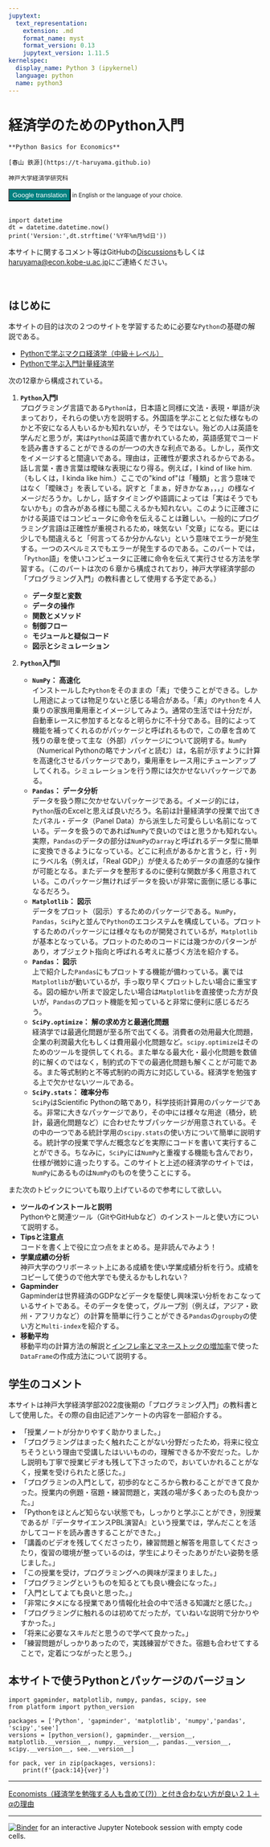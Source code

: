 ```yaml
---
jupytext:
  text_representation:
    extension: .md
    format_name: myst
    format_version: 0.13
    jupytext_version: 1.11.5
kernelspec:
  display_name: Python 3 (ipykernel)
  language: python
  name: python3
---
```


# 経済学のためのPython入門

```{epigraph}
**Python Basics for Economics**

[春山 鉄源](https://t-haruyama.github.io)

神戸大学経済学研究科
```

<div name="html-admonition" style="font-size: 0.8em">
<input type="button" onclick="location.href='https://translate.google.com/translate?hl=&sl=ja&tl=en&u='+window.location;" value="Google translation" style="color:#ffffff;background-color:#008080; height:25px" onmouseover="this.style.background='#99ccff'" onmouseout="this.style.background='#008080'"/> in English or the language of your choice.
</div><br>

```{code-cell} ipython3
import datetime
dt = datetime.datetime.now()
print('Version:',dt.strftime('%Y年%m月%d日'))
```

<!---
%H:%M:%S
dt = datetime.datetime.now()
dt = datetime.datetime.today()
-->


<!--```{margin}-->
<!--<div name="html-admonition">-->
<!--Do you want to read in a differnt language? Start-->
<!--<input type="button" onclick="location.href='https://translate.google.com/translate?hl=&sl=ja&tl=en&u='+window.location;" value="Google" style="color:#ffffff;background-color:#008080;" onmouseover="this.style.background='#99ccff'" onmouseout="this.style.background='#008080'"/><input type="button" onclick="location.href='https://translate.google.com/translate?hl=&sl=ja&tl=en&u='+window.location;" value="translation" style="color:#ffffff;background-color:#008080;" onmouseover="this.style.background='#99ccff'" onmouseout="this.style.background='#008080'"/>-->
<!--in English or the language of your choice.-->
<!--</div>-->
<!--```-->

本サイトに関するコメント等はGitHubの[Discussions](https://github.com/Py4Basics/py4basics.github.io/discussions)もしくは<haruyama@econ.kobe-u.ac.jp>にご連絡ください。

<br>

## はじめに
本サイトの目的は次の２つのサイトを学習するために必要な`Python`の基礎の解説である。
* [Pythonで学ぶマクロ経済学（中級＋レベル）](https://py4macro.github.io)
* [Pythonで学ぶ入門計量経済学](https://py4etrics.github.io)

<!-- 新聞，雑誌やインターネット上で「AI」，「ビッグデータ」，「機械学習」どのプログラミングに関連するキーワードを頻繁に見聞きすると思うが，それらの分野で`Python`は広く使われている。一方で`Python` -->

次の12章から構成されている。
1. **`Python`入門I**<br>
  プログラミング言語である`Python`は，日本語と同様に文法・表現・単語が決まっており，それらの使い方を説明する。外国語を学ぶことと似た様なものかと不安になる人もいるかも知れないが，そうではない。殆どの人は英語を学んだと思うが，実は`Python`は英語で書かれているため，英語感覚でコードを読み書きすることができるのが一つの大きな利点である。しかし，英作文をイメージすると間違いである。理由は，正確性が要求されるからである。話し言葉・書き言葉は曖昧な表現になり得る。例えば，I kind of like him.（もしくは，I kinda like him.）ここでの"kind of"は「種類」と言う意味ではなく「曖昧さ」を表している。訳すと「まぁ，好きかなぁ，，，」の様なイメージだろうか。しかし，話すタイミングや語調によっては「実はそうでもないかも」の含みがある様にも聞こえるかも知れない。このように正確さにかける英語ではコンピュータに命令を伝えることは難しい。一般的にプログラミング言語は正確性が重視されるため，味気ない「文章」になる。更には少しでも間違えると「何言ってるか分かんない」という意味でエラーが発生する。一つのスペルミスでもエラーが発生するのである。このパートでは，「`Python`語」を使いコンピュータに正確に命令を伝えて実行させる方法を学習する。（このパートは次の６章から構成されており，神戸大学経済学部の「プログラミング入門」の教科書として使用する予定である。）
    * **データ型と変数**
    * **データの操作**
    * **関数とメソッド**
    * **制御フロー**
    * **モジュールと疑似コード**
    * **図示とシミュレーション**

1. **`Python`入門II**<br>
    * **`NumPy`： 高速化**<br>
      インストールした`Python`をそのままの「素」で使うことができる。しかし用途によっては物足りないと感じる場合がある。「素」の`Python`を４人乗りの家族用乗用車とイメージしてみよう。通常の生活では十分だが，自動車レースに参加するとなると明らかに不十分である。目的によって機能を補ってくれるのがパッケージと呼ばれるもので，この章を含めて残りの章を使って主な（外部）パッケージについて説明する。`NumPy`（Numerical Pythonの略でナンパイと読む）は，名前が示すように計算を高速化させるパッケージであり，乗用車をレース用にチューンアップしてくれる。シミュレーションを行う際には欠かせないパッケージである。
    * **`Pandas`： データ分析**<br>
      データを扱う際に欠かせないパッケージである。イメージ的には，`Python`版のExcelと思えば良いだろう。名前は計量経済学の授業で出てきたパネル・データ（Panel Data）から派生した可愛らしい名前になっている。データを扱うのであれば`NumPy`で良いのではと思うかも知れない。実際，`Pandas`のデータの部分は`NumPy`の`array`と呼ばれるデータ型に簡単に変換できるようになっている。どこに利点があるかと言うと，行・列にラベル名（例えば，「Real GDP」）が使えるためデータの直感的な操作が可能となる。またデータを整形するのに便利な関数が多く用意されている。このパッケージ無ければデータを扱いが非常に面倒に感じる事になるだろう。
    * **`Matplotlib`： 図示**<br>
      データをプロット（図示）するためのパッケージである。`NumPy`，`Pandas`，`SciPy`と並んで`Python`のエコシステムを構成している。プロットするためのパッケージには様々なものが開発されているが，`Matplotlib`が基本となっている。プロットのためのコードには幾つかのパターンがあり，オブジェクト指向と呼ばれる考えに基づく方法を紹介する。
    * **`Pandas`： 図示**<br>
      上で紹介した`Pandas`にもプロットする機能が備わっている。裏では`Matplotlib`が動いているが，手っ取り早くプロットしたい場合に重宝する。図の細かい所まで設定したい場合は`Matplotlib`を直接使った方が良いが，`Pandas`のプロット機能を知っていると非常に便利に感じるだろう。
    * **`SciPy.optimize`： 解の求め方と最適化問題**<br>
      経済学では最適化問題が至る所で出てくる。消費者の効用最大化問題，企業の利潤最大化もしくは費用最小化問題など。`scipy.optimize`はそのためのツールを提供してくれる。また単なる最大化・最小化問題を数値的に解くのではなく，制約式の下での最適化問題も解くことが可能である。また等式制約と不等式制約の両方に対応している。経済学を勉強する上で欠かせないツールである。
    * **`SciPy.stats`： 確率分布**<br>
      `SciPy`はScientific Pythonの略であり，科学技術計算用のパッケージである。非常に大きなパッケージであり，その中には様々な用途（積分，統計，最適化問題など）に合わせたサブパッケージが用意されている。その中の一つである統計学用の`scipy.stats`の使い方について簡単に説明する。統計学の授業で学んだ概念などを実際にコードを書いて実行することができる。ちなみに，`SciPy`には`NumPy`と重複する機能も含んでおり，仕様が微妙に違ったりする。このサイトと上述の経済学のサイトでは，`NumPy`にあるものは`NumPy`のものを使うことにする。

また次のトピックについても取り上げているので参考にして欲しい。
* **ツールのインストールと説明**<br>
  Pythonやと関連ツール（GitやGitHubなど）のインストールと使い方について説明する。
* **Tipsと注意点**<br>
  コードを書く上で役に立つ点をまとめる。是非読んでみよう！
* **学業成績の分析**<br>
神戸大学のウリボーネット上にある成績を使い学業成績分析を行う。成績をコピーして使うので他大学でも使えるかもしれない？
* **Gapminder**<br>
  Gapminderは世界経済のGDPなどデータを駆使し興味深い分析をおこなっているサイトである。そのデータを使って，グループ別（例えば，アジア・欧州・アフリカなど）の計算を簡単に行うことができる`Pandas`の`groupby`の使い方と`Multi-index`を紹介する。
* **移動平均**<br>
  移動平均の計算方法の解説と[インフレ率とマネーストックの増加率](https://py4macro.github.io/11_Macro_Variables.html#id11)で使った`DataFrame`の作成方法について説明する。

## 学生のコメント
本サイトは神戸大学経済学部2022度後期の「プログラミング入門」の教科書として使用した。その際の自由記述アンケートの内容を一部紹介する。
* 「授業ノートが分かりやすく助かりました。」
* 「プログラミングはまったく触れたことがない分野だったため，将来に役立ちそうという理由で受講したはいいものの，理解できるか不安だった。しかし説明も丁寧で授業ビデオも残して下さったので，おいていかれることがなく，授業を受けられたと感じた。」
* 「プログラミンの入門として，初歩的なところから教わることができて良かった。授業内の例題・宿題・練習問題と，実践の場が多くあったのも良かった。」
* 「Pythonをほとんど知らない状態でも，しっかりと学ぶことができ，別授業であるが『データサイエンスPBL演習A』という授業では，学んだことを活かしてコードを読み書きすることができた。」
* 「講義のビデオを残してくださったり，練習問題と解答を用意してくださったり，復習の環境が整っているのは，学生によりそったありがたい姿勢を感じました。」
* 「この授業を受け，プログラミングへの興味が深まりました。」
* 「プログラミングというものを知るとても良い機会になった。」
* 「入門としてよても良いと思った。」
* 「非常にタメになる授業であり情報化社会の中で活きる知識だと感じた。」
* 「プログラミングに触れるのは初めてだったが，ていねいな説明で分かりやすかった。」
* 「将来に必要なスキルだと思うので学べて良かった。」
* 「練習問題がしっかりあったので，実践練習ができた。宿題も合わせてすることで，定着につながったと思う。」

## 本サイトで使うPythonとパッケージのバージョン

```{code-cell} ipython3
import gapminder, matplotlib, numpy, pandas, scipy, see
from platform import python_version

packages = ['Python', 'gapminder', 'matplotlib', 'numpy','pandas', 'scipy','see']
versions = [python_version(), gapminder.__version__, matplotlib.__version__, numpy.__version__, pandas.__version__, scipy.__version__, see.__version__]

for pack, ver in zip(packages, versions):
    print(f'{pack:14}{ver}')
```

---

[Economists（経済学を勉強する人も含めて(?)）と付き合わない方が良い２１＋$\alpha$の理由]( http://inesad.edu.bo/developmentroast/2012/10/21-reasons-why-you-should-never-date-an-economist/)

---

[![Binder](https://mybinder.org/badge_logo.svg)](https://mybinder.org/v2/gh/Haruyama-KobeU/for_binder/main?filepath=for_binder.ipynb) for an interactive Jupyter Notebook session with empty code cells.
